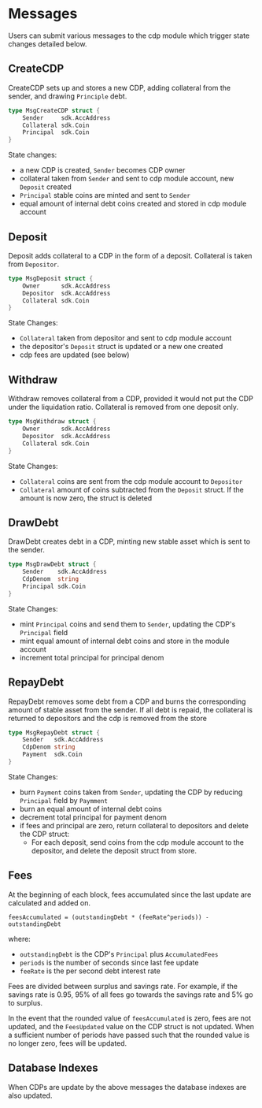 # Messages

Users can submit various messages to the cdp module which trigger state changes detailed below.

## CreateCDP

CreateCDP sets up and stores a new CDP, adding collateral from the sender, and drawing `Principle` debt.

```go
type MsgCreateCDP struct {
    Sender     sdk.AccAddress
    Collateral sdk.Coin
    Principal  sdk.Coin
}
```

State changes:

- a new CDP is created, `Sender` becomes CDP owner
- collateral taken from `Sender` and sent to cdp module account, new `Deposit` created
- `Principal` stable coins are minted and sent to `Sender`
- equal amount of internal debt coins created and stored in cdp module account

## Deposit

Deposit adds collateral to a CDP in the form of a deposit. Collateral is taken from `Depositor`.

```go
type MsgDeposit struct {
    Owner      sdk.AccAddress
    Depositor  sdk.AccAddress
    Collateral sdk.Coin
}
```

State Changes:

- `Collateral` taken from depositor and sent to cdp module account
- the depositor's `Deposit` struct is updated or a new one created
- cdp fees are updated (see below)

## Withdraw

Withdraw removes collateral from a CDP, provided it would not put the CDP under the liquidation ratio. Collateral is removed from one deposit only.

```go
type MsgWithdraw struct {
    Owner      sdk.AccAddress
    Depositor  sdk.AccAddress
    Collateral sdk.Coin
}
```

State Changes:

- `Collateral` coins are sent from the cdp module account to `Depositor`
- `Collateral` amount of coins subtracted from the `Deposit` struct. If the amount is now zero, the struct is deleted

## DrawDebt

DrawDebt creates debt in a CDP, minting new stable asset which is sent to the sender.

```go
type MsgDrawDebt struct {
    Sender    sdk.AccAddress
    CdpDenom  string
    Principal sdk.Coin
}
```

State Changes:

- mint `Principal` coins and send them to `Sender`, updating the CDP's `Principal` field
- mint equal amount of internal debt coins and store in the module account
- increment total principal for principal denom

## RepayDebt

RepayDebt removes some debt from a CDP and burns the corresponding amount of stable asset from the sender. If all debt is repaid, the collateral is returned to depositors and the cdp is removed from the store

```go
type MsgRepayDebt struct {
    Sender   sdk.AccAddress
    CdpDenom string
    Payment  sdk.Coin
}
```

State Changes:

- burn `Payment` coins taken from `Sender`, updating the CDP by reducing `Principal` field by `Paymment`
- burn an equal amount of internal debt coins
- decrement total principal for payment denom
- if fees and principal are zero, return collateral to depositors and delete the CDP struct:
  - For each deposit, send coins from the cdp module account to the depositor, and delete the deposit struct from store.

## Fees

At the beginning of each block, fees accumulated since the last update are calculated and added on.

```
feesAccumulated = (outstandingDebt * (feeRate^periods)) - outstandingDebt
```

where:

- `outstandingDebt` is the CDP's `Principal` plus `AccumulatedFees`
- `periods` is the number of seconds since last fee update
- `feeRate` is the per second debt interest rate

Fees are divided between surplus and savings rate. For example, if the savings rate is 0.95, 95% of all fees go towards the savings rate and 5% go to surplus.

In the event that the rounded value of `feesAccumulated` is zero, fees are not updated, and the `FeesUpdated` value on the CDP struct is not updated. When a sufficient number of periods have passed such that the rounded value is no longer zero, fees will be updated.

## Database Indexes

When CDPs are update by the above messages the database indexes are also updated.